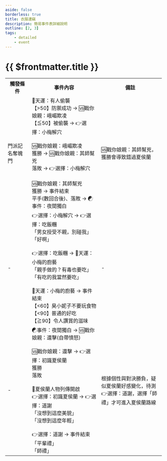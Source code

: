 ```yaml
---
aside: false
borderless: true
title: 衣服遭竊
description: 簡易事件表詳細說明
outline: [2, 3]
tags:
    - detailed
    - event
---
```


# {{ $frontmatter.title }}

<Table class="timeline-table">
    <tr class="timeline-header">
        <th>觸發條件</th>
        <th>事件內容</th>
        <th>備註</th>
    </tr>
	<tr>
		<td>門派記名奪魄門</td>
		<td>
			<span title="拳掌正向補正">🎲天運：有人偷襲 </span> <br>
			【>50】防禦成功 → 🆚戰你娘親：峨嵋欺凌<br>
			【≦50】被偷襲 → 👉選擇：小梅解穴<br>
			<br>
			🆚戰你娘親：峨嵋欺凌 <br>
			<span title="武學+2">獲勝 → 🆚戰你娘親：其師幫兇 </span> <br>
			落敗 → 👉選擇：小梅解穴 <br>
			<br>
			🆚戰你娘親：其師幫兇 <br>
			<span title="武學+2">獲勝 → 事件結束 </span> <br>
			平手(數回合後)、落敗 → ☯事件：夜間獨白 <br>
		</td>
		<td>🆚戰你娘親：其師幫兇，獲勝會導致錯過夏侯蘭</td>
	</tr>
	<tr>
		<td>-</td>
		<td>
			👉選擇：小梅解穴 → 👉選擇：吃飯糰 <br>
			<span title="道德+2、虞小梅+1、心相-5">「男女授受不親，別碰我」 </span> <br>
			<span title="道德-1、虞小梅+1、變心+4">「好啊」 </span>  <br>
			<br>
			👉選擇：吃飯糰 → 🎲天運：小梅的廚藝 <br>
			<span title="虞小梅+2、變心+1">「親手做的？有毒也要吃」 </span> <br>
			<span title="虞小梅+1">「有吃的我當然要吃」 </span>  <br>
			<br>
			🎲天運：小梅的廚藝 → 事件結束 <br>
			【<60】臭小妮子不要玩食物 <br>
			<span title="虞小梅+1">【<90】普通的好吃 </span> <br>
			<span title="鍛造+5">【≧90】令人讚賞的滋味 </span> <br>
		</td>
		<td>-</td>
	</tr>
	<tr>
		<td>-</td>
		<td>
			<span title="心相-10">☯事件：夜間獨白 → 🆚戰你娘親：還擊(自帶憤怒) </span> <br>
			<br>
			🆚戰你娘親：還擊 → 👉選擇：初識夏侯蘭<br>
			<span title="心相+10、武學+2">獲勝 </span> <br>
			落敗 <br>
			<br>
			📖夏侯蘭人物列傳開啟<br>
			👉選擇：初識夏侯蘭 → 👉選擇：道謝 <br>
			<span title="變心+5">「沒想到這麼美貌」 </span> <br>
			<span title="夏侯蘭+1">「沒想到這麼年輕」 </span> <br>
			<br>
			👉選擇：道謝 → 事件結束 <br>
			<span title="秘笈《白猿通臂拳》">「平輩禮」 </span> <br>
			<span title="處世-2、夏侯蘭+10、心相+50、開啟奪魄森林">「師禮」 </span> <br>
		</td>
		<td>
			根據個性與對決勝負，疑似夏侯蘭好感變化，待測 <br>
			👉選擇：道謝，選擇「師禮」才可進入夏侯蘭路線 <br>
		</td>
	</tr>
</table>